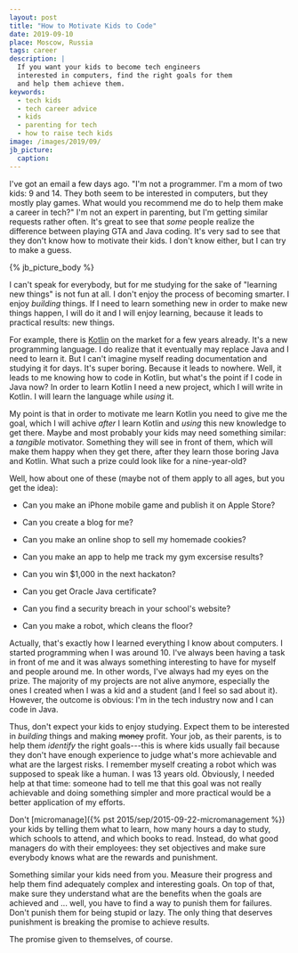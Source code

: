 ```yaml
---
layout: post
title: "How to Motivate Kids to Code"
date: 2019-09-10
place: Moscow, Russia
tags: career
description: |
  If you want your kids to become tech engineers
  interested in computers, find the right goals for them
  and help them achieve them.
keywords:
  - tech kids
  - tech career advice
  - kids
  - parenting for tech
  - how to raise tech kids
image: /images/2019/09/
jb_picture:
  caption:
---
```


I've got an email a few days ago. "I'm not a programmer. I'm a mom of two
kids: 9 and 14. They both seem to be interested in computers, but they
mostly play games. What would you recommend me do to help them make
a career in tech?" I'm not an expert in parenting, but I'm getting similar
requests rather often. It's great to see that _some_ people realize
the difference between playing GTA and Java coding. It's very sad to see
that they don't know how to motivate their kids. I don't know either,
but I can try to make a guess.

<!--more-->

{% jb_picture_body %}

I can't speak for everybody, but for me studying for the sake of "learning
new things" is not fun at all. I don't enjoy the process of becoming smarter.
I enjoy _building_ things. If I need to learn something new in order to make
new things happen, I will do it and I will enjoy learning, because it leads
to practical results: new things.

For example, there is [Kotlin](https://kotlinlang.org/) on the market for a few years already. It's
a new programming language. I do realize that it eventually may replace
Java and I need to learn it. But I can't imagine myself reading documentation
and studying it for days. It's super boring. Because it leads to nowhere.
Well, it leads to me knowing how to code in Kotlin, but what's the point if
I code in Java now? In order to learn Kotlin I need a new project, which
I will write in Kotlin. I will learn the language while _using_ it.

My point is that in order to motivate me learn Kotlin you need to give me the
goal, which I will achive _after_ I learn Kotlin and _using_ this new knowledge to get there.
Maybe and most probably your kids may need something similar: a _tangible_
motivator. Something they will see in front of them, which will make them
happy when they get there, after they learn those boring Java and Kotlin.
What such a prize could look like for a nine-year-old?

Well, how about one of these (maybe not of them apply to all ages,
but you get the idea):

  * Can you make an iPhone mobile game and publish it on Apple Store?

  * Can you create a blog for me?

  * Can you make an online shop to sell my homemade cookies?

  * Can you make an app to help me track my gym excersise results?

  * Can you win $1,000 in the next hackaton?

  * Can you get Oracle Java certificate?

  * Can you find a security breach in your school's website?

  * Can you make a robot, which cleans the floor?

Actually, that's exactly how I learned everything I know about computers.
I started programming when I was around 10. I've always been having a task in front of me and it was
always something interesting to have for myself and people around me.
In other words, I've always had my eyes on the prize.
The majority of my projects are not alive anymore, especially the ones
I created when I was a kid and a student (and I feel so sad about it).
However, the outcome is obvious: I'm in the tech industry now and I can code in Java.

Thus, don't expect your kids to enjoy studying. Expect them to be interested
in _building_ things and making <del>money</del> profit. Your job, as their parents, is
to help them _identify_ the right goals---this is where kids usually fail because they
don't have enough experience to judge what's more achievable and what are the largest risks.
I remember myself creating a robot which was supposed to speak like a human.
I was 13 years old. Obviously, I needed help at that time: someone had to tell
me that this goal was not really achievable and doing something
simpler and more practical would be a better application of my efforts.

Don't [micromanage]({% pst 2015/sep/2015-09-22-micromanagement %})
your kids by telling them what to learn, how many hours a day to study,
which schools to attend, and which books to read. Instead, do what good
managers do with their employees: they set objectives and make sure everybody knows what
are the rewards and punishment.

Something similar your kids need from you. Measure their progress and help
them find adequately complex and interesting goals. On top of that, make sure
they understand what are the benefits when the goals are achieved and ... well,
you have to find a way to punish them for failures. Don't punish them
for being stupid or lazy. The only thing that deserves punishment is
breaking the promise to achieve results.

The promise given to themselves, of course.

